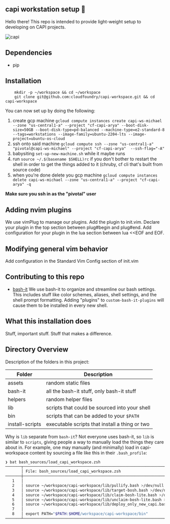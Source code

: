 ## capi workstation setup 🐋

Hello there! This repo is intended to provide light-weight setup to developing on CAPI projects.

![capi](https://im-01.gifer.com/9Y0s.gif)

## Dependencies
* pip

## Installation

```
    mkdir -p ~/workspace && cd ~/workspace
    git clone git@github.com:cloudfoundry/capi-workspace.git && cd capi-workspace
```

You can now set up by doing the following:
1. create gcp machine `gcloud compute instances create capi-ws-michael --zone "us-central1-a" --project "cf-capi-arya" --boot-disk-size=50GB --boot-disk-type=pd-balanced --machine-type=e2-standard-8 --tags=workstations --image-family=ubuntu-2204-lts --image-project=ubuntu-os-cloud`
1. ssh onto said machine `gcloud compute ssh --zone "us-central1-a" "pivotal@capi-ws-michael" --project "cf-capi-arya"  --ssh-flag="-A"`
1. babysiting `set-up-new-machine.sh` while it maybe runs
1. run `source ~/.$(basename $SHELL)rc` if you don't bother to restart the shell in order to get the things added to it (chruby, cf cli that's built from source code)
1. when you're done delete you gcp machine `gcloud compute instances delete capi-ws-michael --zone "us-central1-a" --project "cf-capi-arya" -q`

**Make sure you ssh in as the "pivotal" user** 

## Adding nvim plugins
We use vimPlug to manage our plugins. Add the plugin to init.vim. Declare your plugin in the top section between plug#begin and plug#end. Add configuration for your plugin in the lua section between lua <<EOF and EOF.


## Modifying general vim behavior
Add configuration in the Standard Vim Config section of init.vim


## Contributing to this repo

* [bash-it](https://github.com/Bash-it/bash-it) We use bash-it to organize and streamline our bash settings. This includes stuff like color schemes, aliases, shell settings, and the shell prompt formatting. Adding "plugins" to `custom-bash-it-plugins` will cause them to be installed in every new shell.

## What this installation does

Stuff, important stuff.  Stuff that makes a difference.

## Directory Overview

Description of the folders in this project:

Folder           | Description
---------------- | -----------
assets           | random static files
bash-it          | all the bash-it stuff, only bash-it stuff
helpers          | random helper files
lib              | scripts that could be sourced into your shell
bin              | scripts that can be added to your `$PATH`
install-scripts  | executable scripts that install a thing or two

Why is `lib` separate from `bash-it`? Not everyone uses bash-it, so `lib` is similar to `scripts`, giving people a way to manually load the things they care about in. For example, one may manually (and minimally) load in capi-workspace content by sourcing a file like this in their `.bash_profile`:

```bash
❯ bat bash_sources/load_capi_workspace.zsh
───────┬────────────────────────────────────────────────────────────────────────────────────────────────────────────────────────────
       │ File: bash_sources/load_capi_workspace.zsh
───────┼────────────────────────────────────────────────────────────────────────────────────────────────────────────────────────────
   1   │
   2   │ source ~/workspace/capi-workspace/lib/pullify.bash >/dev/null
   3   │ source ~/workspace/capi-workspace/lib/target-bosh.bash >/dev/null
   4   │ source ~/workspace/capi-workspace/lib/claim-bosh-lite.bash >/dev/null
   5   │ source ~/workspace/capi-workspace/lib/unclaim-bosh-lite.bash >/dev/null
   6   │ source ~/workspace/capi-workspace/lib/deploy_only_new_capi.bash >/dev/null
   7   │
   8   │ export PATH="$PATH:$HOME/workspace/capi-workspace/bin"
───────┴────────────────────────────────────────────────────────────────────────────────────────────────────────────────────────────
```
